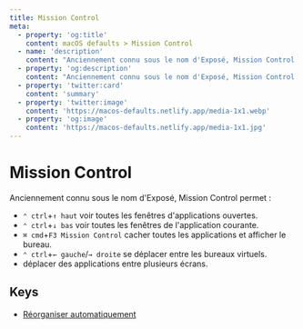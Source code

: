 ```yaml
---
title: Mission Control
meta:
  - property: 'og:title'
    content: macOS defaults > Mission Control
  - name: 'description'
    content: "Anciennement connu sous le nom d'Exposé, Mission Control permet :\n\n- `⌃ ctrl`+`↑ haut` voir toutes les fenêtres d'applications ouvertes.\n- `⌃ ctrl`+`↓ bas` voir toutes les fenêtres de l'application courante.\n- `⌘ cmd`+`F3 Mission Control` cacher toutes les applications et afficher le bureau.\n- `⌃ ctrl`+`← gauche`/`→ droite` se déplacer entre les bureaux virtuels.\n- déplacer des applications entre plusieurs écrans.\n"
  - property: 'og:description'
    content: "Anciennement connu sous le nom d'Exposé, Mission Control permet :\n\n- `⌃ ctrl`+`↑ haut` voir toutes les fenêtres d'applications ouvertes.\n- `⌃ ctrl`+`↓ bas` voir toutes les fenêtres de l'application courante.\n- `⌘ cmd`+`F3 Mission Control` cacher toutes les applications et afficher le bureau.\n- `⌃ ctrl`+`← gauche`/`→ droite` se déplacer entre les bureaux virtuels.\n- déplacer des applications entre plusieurs écrans.\n"
  - property: 'twitter:card'
    content: 'summary'
  - property: 'twitter:image'
    content: 'https://macos-defaults.netlify.app/media-1x1.webp'
  - property: 'og:image'
    content: 'https://macos-defaults.netlify.app/media-1x1.jpg'
---
```


# Mission Control

Anciennement connu sous le nom d'Exposé, Mission Control permet :

- `⌃ ctrl`+`↑ haut` voir toutes les fenêtres d'applications ouvertes.
- `⌃ ctrl`+`↓ bas` voir toutes les fenêtres de l'application courante.
- `⌘ cmd`+`F3 Mission Control` cacher toutes les applications et afficher le bureau.
- `⌃ ctrl`+`← gauche`/`→ droite` se déplacer entre les bureaux virtuels.
- déplacer des applications entre plusieurs écrans.

## Keys

- [Réorganiser automatiquement](./mru-spaces.md)
